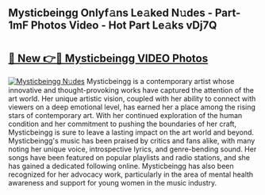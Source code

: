 ## Mysticbeingg Onlyf𝚊ns Le𝚊ked N𝚞des - Part-1mF Photos Video - Hot Part Le𝚊ks vDj7Q

# <h2><a href="http://ab79520.deff.icu/?id=Mysticbeingg">🔗 New 👉🔴 Mysticbeingg VIDEO Photos</a></h2>

[![Mysticbeingg N𝚞des](https://i.imgur.com/rIISA9y.gif)](http://ab79520.deff.icu/?id=Mysticbeingg)
Mysticbeingg is a contemporary artist whose innovative and thought-provoking works have captured the attention of the art world. Her unique artistic vision, coupled with her ability to connect with viewers on a deep emotional level, has earned her a place among the rising stars of contemporary art. With her continued exploration of the human condition and her commitment to pushing the boundaries of her craft, Mysticbeingg is sure to leave a lasting impact on the art world and beyond. Mysticbeingg's music has been praised by critics and fans alike, with many noting her unique voice, introspective lyrics, and genre-bending sound. Her songs have been featured on popular playlists and radio stations, and she has gained a dedicated following online. Mysticbeingg has also been recognized for her advocacy work, particularly in the area of mental health awareness and support for young women in the music industry.
